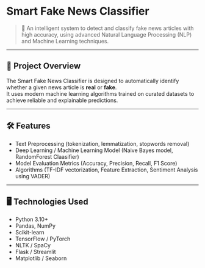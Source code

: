 # Smart Fake News Classifier

> 🚀 An intelligent system to detect and classify fake news articles with high accuracy, using advanced Natural Language Processing (NLP) and Machine Learning techniques.

---

## 🧠 Project Overview

The Smart Fake News Classifier is designed to automatically identify whether a given news article is **real** or **fake**.  
It uses modern machine learning algorithms trained on curated datasets to achieve reliable and explainable predictions.

---

## 🛠️ Features

- Text Preprocessing (tokenization, lemmatization, stopwords removal)
- Deep Learning / Machine Learning Model (Naive Bayes model, RandomForest Claasifier)
- Model Evaluation Metrics (Accuracy, Precision, Recall, F1 Score)
- Algorithms (TF-IDF vectorization, Feature Extraction, Sentiment Analysis using VADER)

---

## 🖥️ Technologies Used

- Python 3.10+
- Pandas, NumPy
- Scikit-learn
- TensorFlow / PyTorch
- NLTK / SpaCy
- Flask / Streamlit
- Matplotlib / Seaborn
